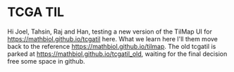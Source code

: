 # TCGA TIL
Hi Joel, Tahsin, Raj and Han, testing a new version of the TilMap UI for https://mathbiol.github.io/tcgatil here. What we learn here I'll them move back to the reference https://mathbiol.github.io/tilmap. The old tcgatil is parked at https://mathbiol.github.io/tcgatil_old, waiting for the final decision free some space in github.
